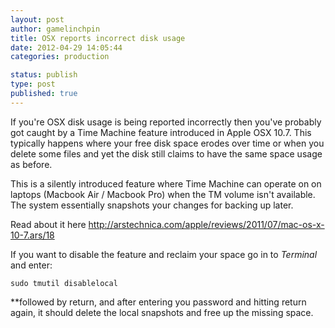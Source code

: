 ```yaml
---
layout: post
author: gamelinchpin
title: OSX reports incorrect disk usage
date: 2012-04-29 14:05:44
categories: production

status: publish
type: post
published: true
---
```

If you're OSX disk usage is being reported incorrectly then you've
probably got caught by a Time Machine feature introduced in Apple OSX
10.7. This typically happens where your free disk space erodes over time
or when you delete some files and yet the disk still claims to have the
same space usage as before.

This is a silently introduced feature where Time Machine can operate on
on laptops (Macbook Air / Macbook Pro) when the TM volume isn't
available. The system essentially snapshots your changes for backing up
later.

Read about it
here <http://arstechnica.com/apple/reviews/2011/07/mac-os-x-10-7.ars/18>

If you want to disable the feature and reclaim your space go in to
*Terminal* and
enter:

    sudo tmutil disablelocal

**followed by return, and after entering you password and hitting return
again, it should delete the local snapshots and free up the missing
space.

 
